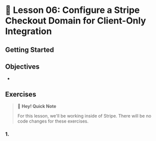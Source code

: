 # 📓 Lesson 06: Configure a Stripe Checkout Domain for Client-Only Integration



## Getting Started



## Objectives
*

## Exercises


> 👋 **Hey! Quick Note**
>
> For this lesson, we'll be working inside of Stripe. There will be no code changes for these exercises.

### 1.
